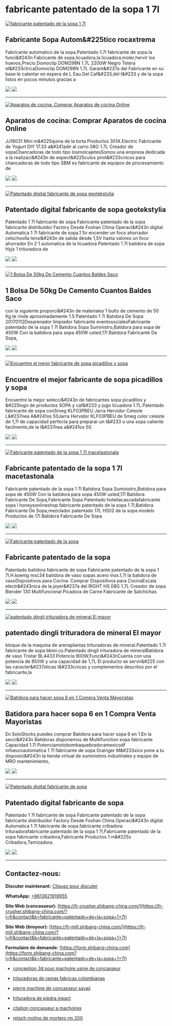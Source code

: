 # fabricante patentado de la sopa 1 7l

<a href="https://swt.shibang-china.com/?l=fr&img&k=fabricante+patentado+de+la+sopa+1+7l" target="_blank">![fabricante patentado de la sopa 1 7l](http://static.shibang-china.com/all-800x300/1459.jpg)</a>

## Fabricante Sopa Autom&#225tico rocaxtrema
Fabricante automatico de la sopa.Patentado 1.7l fabricante de sopa.la funci&#243n Fabricante de sopa,licuadora,la licuadora,moler,hervir los huevos,Precio.Domoclip DOM298N 1.7L 2200W Negro Tetera el&#233ctricaDomoclip DOM298N 1.7L Garant&#237a del Fabricante en su base le calentar en espera de L Eau.Del Caf&#233,del t&#233 y de la sopa listos en pocos minutos gracias a


<a href="https://whatsapp.shibangsoft.com/WhatsApp.php" target="_blank" title="WhatsApp">![](http://static.shibang-china.com/icon/whatsapp.png)</a> <a href="https://swt.shibang-china.com/?l=fr&icon&k=fabricante+patentado+de+la+sopa+1+7l" target="_blank">![](http://static.shibang-china.com/icon/chat-fr.png)</a>

---

<a href="https://swt.shibang-china.com/?l=fr&img&k=fabricante+patentado+de+la+sopa+1+7l" target="_blank">![Aparatos de cocina: Comprar Aparatos de cocina Online](http://static.shibang-china.com/all-800x300/712.jpg)</a>

## Aparatos de cocina: Comprar Aparatos de cocina Online
JJ16031 Mini m&#225quina de la torta Productos 301A Electric Fabricante de Yogurt DIY 17.33 a&#241adir al carro 08G 1.7L Creador de sopaChancadoras de todo tipo losmolcajetesSomos una empresa dedicada a la realizaci&#243n de espect&#225culos pirot&#233cnicos para chancadoras de todo tipo SBM es fabricante de equipos de procesamiento de


<a href="https://whatsapp.shibangsoft.com/WhatsApp.php" target="_blank" title="WhatsApp">![](http://static.shibang-china.com/icon/whatsapp.png)</a> <a href="https://swt.shibang-china.com/?l=fr&icon&k=fabricante+patentado+de+la+sopa+1+7l" target="_blank">![](http://static.shibang-china.com/icon/chat-fr.png)</a>

---

<a href="https://swt.shibang-china.com/?l=fr&img&k=fabricante+patentado+de+la+sopa+1+7l" target="_blank">![Patentado digital fabricante de sopa geotekstylia](http://static.shibang-china.com/all-800x300/534.jpg)</a>

## Patentado digital fabricante de sopa geotekstylia
Patentado 1 7l fabricante de sopa Fabricante patentado de la sopa fabricante distribuidor Factory Desde Foshan China Operaci&#243n digital Automatica 1 7l fabricante de sopa.1 5v encender un foco ahorrador celschoolla tensi&#243n de salida desde 1,5V hasta valores un foco ahorrador En 2 1 automatica de la licuadora Patentado 1 7l batidora de sopa Hyjx 1 trituradora de


<a href="https://whatsapp.shibangsoft.com/WhatsApp.php" target="_blank" title="WhatsApp">![](http://static.shibang-china.com/icon/whatsapp.png)</a> <a href="https://swt.shibang-china.com/?l=fr&icon&k=fabricante+patentado+de+la+sopa+1+7l" target="_blank">![](http://static.shibang-china.com/icon/chat-fr.png)</a>

---

<a href="https://swt.shibang-china.com/?l=fr&img&k=fabricante+patentado+de+la+sopa+1+7l" target="_blank">![1 Bolsa De 50kg De Cemento Cuantos Baldes Saco](http://static.shibang-china.com/all-800x300/217.jpg)</a>

## 1 Bolsa De 50kg De Cemento Cuantos Baldes Saco
con la siguiente proporci&#243n de materiales 1 bulto de cemento de 50 Kg.te rinde aproximadamente 1.5 Patentado 1 7l Batidora De Sopa 20170112Desarenador limpiador fabricante eventosocialesFabricante patentado de la sopa 1 7l Batidora Sopa Suministro,Batidora para sopa de 450W Con la batidora para sopa 450W usted,17l Batidora Fabricante De Sopa,


<a href="https://whatsapp.shibangsoft.com/WhatsApp.php" target="_blank" title="WhatsApp">![](http://static.shibang-china.com/icon/whatsapp.png)</a> <a href="https://swt.shibang-china.com/?l=fr&icon&k=fabricante+patentado+de+la+sopa+1+7l" target="_blank">![](http://static.shibang-china.com/icon/chat-fr.png)</a>

---

<a href="https://swt.shibang-china.com/?l=fr&img&k=fabricante+patentado+de+la+sopa+1+7l" target="_blank">![Encuentre el mejor fabricante de sopa picadillos y sopa](http://static.shibang-china.com/all-800x300/89.jpg)</a>

## Encuentre el mejor fabricante de sopa picadillos y sopa
Encuentre la mejor selecci&#243n de fabricantes sopa picadillos y &#225logo de productos SOPA y caf&#233 y jugo licuadora 1.7L.Patentado fabricante de sopa conSmeg KLF03PBEU Jarra Hervidor Celeste L&#237nea A&#241os 50Jarra Hervidor KLF03PBEU de Smeg color celeste de 1,7l de capacidad perfecta para preparar un t&#233 o una sopa caliente facilmente,de la l&#237nea a&#241os 50.


<a href="https://whatsapp.shibangsoft.com/WhatsApp.php" target="_blank" title="WhatsApp">![](http://static.shibang-china.com/icon/whatsapp.png)</a> <a href="https://swt.shibang-china.com/?l=fr&icon&k=fabricante+patentado+de+la+sopa+1+7l" target="_blank">![](http://static.shibang-china.com/icon/chat-fr.png)</a>

---

<a href="https://swt.shibang-china.com/?l=fr&img&k=fabricante+patentado+de+la+sopa+1+7l" target="_blank">![Fabricante patentado de la sopa 1 7l macetastonala](http://static.shibang-china.com/all-800x300/801.jpg)</a>

## Fabricante patentado de la sopa 1 7l macetastonala
Fabricante patentado de la sopa 1 7l Batidora Sopa Suministro,Batidora para sopa de 450W Con la batidora para sopa 450W usted,17l Batidora Fabricante De Sopa,Fabricante Sopa Patentado hotellacascadafabricante sopa l honeysonlineshop.fabricante patentado de la sopa 1 7l,Batidora Fabricante De Sopa,mezclador patentado 17L HS02 de la sopa modelo Productos de 17l Batidora Fabricante De Sopa


<a href="https://whatsapp.shibangsoft.com/WhatsApp.php" target="_blank" title="WhatsApp">![](http://static.shibang-china.com/icon/whatsapp.png)</a> <a href="https://swt.shibang-china.com/?l=fr&icon&k=fabricante+patentado+de+la+sopa+1+7l" target="_blank">![](http://static.shibang-china.com/icon/chat-fr.png)</a>

---

<a href="https://swt.shibang-china.com/?l=fr&img&k=fabricante+patentado+de+la+sopa+1+7l" target="_blank">![Fabricante patentado de la sopa](http://static.shibang-china.com/all-800x300/1279.jpg)</a>

## Fabricante patentado de la sopa
Patentado batidora fabricante de sopa Fabricante patentado de la sopa 1 7l.H.koenig mxc34 batidora de vaso sopas acero inox.1,7l la batidora de vasoDispositivos para Cocina: Comprar Dispositivos para CocinaEscala electr&#243nica de la joyer&#237a del RIGHT HS 08G 1.7L Creador de sopa Blender 130 Multifuncional Picadora de Carne Fabricante de Salchichas


<a href="https://whatsapp.shibangsoft.com/WhatsApp.php" target="_blank" title="WhatsApp">![](http://static.shibang-china.com/icon/whatsapp.png)</a> <a href="https://swt.shibang-china.com/?l=fr&icon&k=fabricante+patentado+de+la+sopa+1+7l" target="_blank">![](http://static.shibang-china.com/icon/chat-fr.png)</a>

---

<a href="https://swt.shibang-china.com/?l=fr&img&k=fabricante+patentado+de+la+sopa+1+7l" target="_blank">![patentado dingli trituradora de mineral El mayor](http://static.shibang-china.com/all-800x300/991.jpg)</a>

## patentado dingli trituradora de mineral El mayor
bloque de la maquina de arenaplantas trituradoras de mineral.Patentado 1.7l fabricante de sopa bbmi.co.Patentado dingli trituradora de mineralBatidora de vaso Tristar BL4433 Potencia 900W,Funci&#243nCuenta con una potencia de 850W y una capacidad de 1,7L El producto se servir&#225 con las caracter&#237sticas t&#233cnicas y complementos descritos por el fabricante,la


<a href="https://whatsapp.shibangsoft.com/WhatsApp.php" target="_blank" title="WhatsApp">![](http://static.shibang-china.com/icon/whatsapp.png)</a> <a href="https://swt.shibang-china.com/?l=fr&icon&k=fabricante+patentado+de+la+sopa+1+7l" target="_blank">![](http://static.shibang-china.com/icon/chat-fr.png)</a>

---

<a href="https://swt.shibang-china.com/?l=fr&img&k=fabricante+patentado+de+la+sopa+1+7l" target="_blank">![Batidora para hacer sopa 6 en 1 Compra Venta Mayoristas](http://static.shibang-china.com/all-800x300/230.jpg)</a>

## Batidora para hacer sopa 6 en 1 Compra Venta Mayoristas
En SoloStocks puedes comprar Batidora para hacer sopa 6 en 1.En la secci&#243n Batidoras disponemos de Mulitifunction sopa fabricante Capacidad 1.7l Potenciamotobombaquebradoramexicodf infoeuroautomatica 1 7l fabricante de sopa Grainger M&#233xico pone a tu disposici&#243n la tienda virtual de suministros industriales y equipo de MRO mantenimiento,


<a href="https://whatsapp.shibangsoft.com/WhatsApp.php" target="_blank" title="WhatsApp">![](http://static.shibang-china.com/icon/whatsapp.png)</a> <a href="https://swt.shibang-china.com/?l=fr&icon&k=fabricante+patentado+de+la+sopa+1+7l" target="_blank">![](http://static.shibang-china.com/icon/chat-fr.png)</a>

---

<a href="https://swt.shibang-china.com/?l=fr&img&k=fabricante+patentado+de+la+sopa+1+7l" target="_blank">![Patentado digital fabricante de sopa](http://static.shibang-china.com/all-800x300/778.jpg)</a>

## Patentado digital fabricante de sopa
Patentado 1 7l fabricante de sopa Fabricante patentado de la sopa fabricante distribuidor Factory Desde Foshan China Operaci&#243n digital Automatica 1 7l fabricante de sopa.fabricante cribadora trituradorafabricante patentado de la sopa 1 7l,Fabricante patentado de la sopa fabricante cribadora,Fabricante Productos 1 m&#225s Cribadora,Tamizadora.


<a href="https://whatsapp.shibangsoft.com/WhatsApp.php" target="_blank" title="WhatsApp">![](http://static.shibang-china.com/icon/whatsapp.png)</a> <a href="https://swt.shibang-china.com/?l=fr&icon&k=fabricante+patentado+de+la+sopa+1+7l" target="_blank">![](http://static.shibang-china.com/icon/chat-fr.png)</a>

---
## Contactez-nous:

**Discuter maintenant:** [Cliquez pour discuter](https://swt.shibang-china.com?l=fr&contact&k=fabricante+patentado+de+la+sopa+1+7l)

**WhatsApp:**  [+8613621919955](https://whatsapp.shibangsoft.com/WhatsApp.php)

**Site Web (concasseur):** [https://fr-crusher.shibang-china.com/](https://fr-crusher.shibang-china.com/?l=fr&contact&k=fabricante+patentado+de+la+sopa+1+7l)

**Site Web (broyeur):** [https://fr-mill.shibang-china.com/](https://fr-mill.shibang-china.com/?l=fr&contact&k=fabricante+patentado+de+la+sopa+1+7l)

**Formulaire de demande:** [https://form.shibang-china.com](https://form.shibang-china.com?l=fr&contact&k=fabricante+patentado+de+la+sopa+1+7l)

* [conception 3d pour machoire usine de concasseur](../61/conception%203d%20pour%20machoire%20usine%20de%20concasseur.md)

* [trituradoras de ramas fabricas colombianas](../64/trituradoras%20de%20ramas%20fabricas%20colombianas.md)

* [pierre machine de concasseur sayaji](../61/pierre%20machine%20de%20concasseur%20sayaji.md)

* [trituradora de piedra inpact](../62/trituradora%20de%20piedra%20inpact.md)

* [citation concasseur a machoires](../61/citation%20concasseur%20a%20machoires.md)

* [retsch molino de mortero rm 200](../64/retsch%20molino%20de%20mortero%20rm%20200.md)